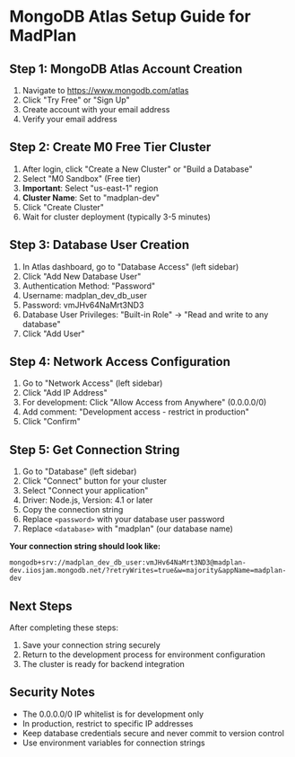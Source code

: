 # MongoDB Atlas Setup Guide for MadPlan

## Step 1: MongoDB Atlas Account Creation

1. Navigate to https://www.mongodb.com/atlas
2. Click "Try Free" or "Sign Up"
3. Create account with your email address
4. Verify your email address

## Step 2: Create M0 Free Tier Cluster

1. After login, click "Create a New Cluster" or "Build a Database"
2. Select "M0 Sandbox" (Free tier)
3. **Important**: Select "us-east-1" region
4. **Cluster Name**: Set to "madplan-dev"
5. Click "Create Cluster"
6. Wait for cluster deployment (typically 3-5 minutes)

## Step 3: Database User Creation

1. In Atlas dashboard, go to "Database Access" (left sidebar)
2. Click "Add New Database User"
3. Authentication Method: "Password"
4. Username: madplan_dev_db_user
5. Password: vmJHv64NaMrt3ND3
6. Database User Privileges: "Built-in Role" -> "Read and write to any database"
7. Click "Add User"

## Step 4: Network Access Configuration

1. Go to "Network Access" (left sidebar)
2. Click "Add IP Address"
3. For development: Click "Allow Access from Anywhere" (0.0.0.0/0)
4. Add comment: "Development access - restrict in production"
5. Click "Confirm"

## Step 5: Get Connection String

1. Go to "Database" (left sidebar)
2. Click "Connect" button for your cluster
3. Select "Connect your application"
4. Driver: Node.js, Version: 4.1 or later
5. Copy the connection string
6. Replace `<password>` with your database user password
7. Replace `<database>` with "madplan" (our database name)

**Your connection string should look like:**
```
mongodb+srv://madplan_dev_db_user:vmJHv64NaMrt3ND3@madplan-dev.iiosjam.mongodb.net/?retryWrites=true&w=majority&appName=madplan-dev
```

## Next Steps

After completing these steps:
1. Save your connection string securely
2. Return to the development process for environment configuration
3. The cluster is ready for backend integration

## Security Notes

- The 0.0.0.0/0 IP whitelist is for development only
- In production, restrict to specific IP addresses
- Keep database credentials secure and never commit to version control
- Use environment variables for connection strings